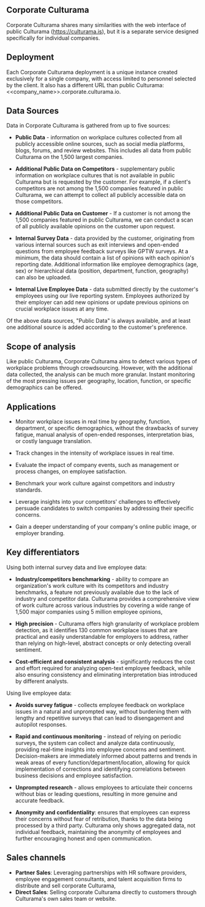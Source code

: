 ## Corporate Culturama

Corporate Culturama shares many similarities with the web interface of public Culturama (https://culturama.is), but it is a separate service designed specifically for individual companies.

## Deployment

Each Corporate Culturama deployment is a unique instance created exclusively for a single company, with access limited to personnel selected by the client. It also has a different URL than public Culturama: <<company_name>>.corporate.culturama.io.

## Data Sources 

Data in Corporate Culturama is gathered from up to five sources:

 - __Public Data__ - information on workplace cultures collected from all publicly accessible online sources, such as social media platforms, blogs, forums, and review websites. This includes all data from public Culturama on the 1,500 largest companies.

 - __Additional Public Data on Competitors__ - supplementary public information on workplace cultures that is not available in public Culturama but is requested by the customer. For example, if a client's competitors are not among the 1,500 companies featured in public Culturama, we can attempt to collect all publicly accessible data on those competitors.

 - __Additional Public Data on Customer__ - If a customer is not among the 1,500 companies featured in public Culturama, we can conduct a scan of all publicly available opinions on the customer upon request.

 - __Internal Survey Data__ - data provided by the customer, originating from various internal sources such as exit interviews and open-ended questions from employee feedback surveys like GPTW surveys. At a minimum, the data should contain a list of opinions with each opinion's reporting date. Additional information like employee demographics (age, sex) or hierarchical data (position, department, function, geography) can also be uploaded.

 - __Internal Live Employee Data__ - data submitted directly by the customer's employees using our live reporting system. Employees authorized by their employer can add new opinions or update previous opinions on crucial workplace issues at any time.

Of the above data sources, "Public Data" is always available, and at least one additional source is added according to the customer's preference.

## Scope of analysis

Like public Culturama, Corporate Culturama aims to detect various types of workplace problems through crowdsourcing. However, with the additional data collected, the analysis can be much more granular. Instant monitoring of the most pressing issues per geography, location, function, or specific demographics can be offered.

## Applications

 - Monitor workplace issues in real time by geography, function, department, or specific demographics, without the drawbacks of survey fatigue, manual analysis of open-ended responses, interpretation bias, or costly language translation.

 - Track changes in the intensity of workplace issues in real time.

 - Evaluate the impact of company events, such as management or process changes, on employee satisfaction.

 - Benchmark your work culture against competitors and industry standards.

 - Leverage insights into your competitors' challenges to effectively persuade candidates to switch companies by addressing their specific concerns.

 - Gain a deeper understanding of your company's online public image, or employer branding.

## Key differentiators

Using both internal survey data and live employee data:

 - __Industry/competitors benchmarking__ - ability to compare an organization's work culture with its competitors and industry benchmarks, a feature not previously available due to the lack of industry and competitor data. Culturama provides a comprehensive view of work culture across various industries by covering a wide range of 1,500 major companies using 5 million employee opinions, 

 - __High precision__ - Culturama offers high granularity of workplace problem detection, as it identifies 130 common workplace issues that are practical and easily understandable for employers to address, rather than relying on high-level, abstract concepts or only detecting overall sentiment.

 - __Cost-efficient and consistent analysis__ - significantly reduces the cost and effort required for analyzing open-text employee feedback, while also ensuring consistency and eliminating interpretation bias introduced by different analysts.

Using live employee data:

 - __Avoids survey fatigue__ - collects employee feedback on workplace issues in a natural and unprompted way, without burdening them with lengthy and repetitive surveys that can lead to disengagement and autopilot responses.

- __Rapid and continuous monitoring__ - instead of relying on periodic surveys, the system can collect and analyze data continuously, providing real-time insights into employee concerns and sentiment. Decision-makers are immediately informed about patterns and trends in weak areas of every function/department/location, allowing for quick implementation of corrections and identifying correlations between business decisions and employee satisfaction.

- __Unprompted research__ - allows employees to articulate their concerns without bias or leading questions, resulting in more genuine and accurate feedback.

- __Anonymity and confidentiality__: ensures that employees can express their concerns without fear of retribution, thanks to the data being processed by a third party. Culturama only shows aggregated data, not individual feedback, maintaining the anonymity of employees and further encouraging honest and open communication.

## Sales channels

- __Partner Sales__: Leveraging partnerships with HR software providers, employee engagement consultants, and talent acquisition firms to distribute and sell corporate Culturama,
- __Direct Sales__: Selling corporate Culturama directly to customers through Culturama's own sales team or website.
